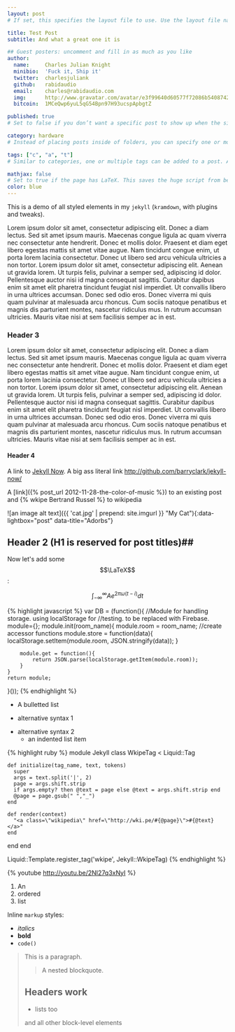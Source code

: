 ```yaml
---
layout: post
# If set, this specifies the layout file to use. Use the layout file name without the file extension. Layout files must be placed in the  _layouts directory.

title: Test Post
subtitle: And what a great one it is

## Guest posters: uncomment and fill in as much as you like
author:
  name:     Charles Julian Knight
  minibio:  'Fuck it, Ship it'
  twitter:  charlesjuliank
  github:   rabidaudio
  email:    charles@rabidaudio.com
  img:      http://www.gravatar.com/avatar/e3f99640d60577f72086b54087423593.png?s=200
  bitcoin:  1MCeQwp6yuL5qG54Bpn97H93ucspApbgtZ

published: true
# Set to false if you don’t want a specific post to show up when the site is generated.

category: hardware
# Instead of placing posts inside of folders, you can specify one or more categories that the post belongs to. When the site is generated the post will act as though it had been set with these categories normally. Categories (plural key) can be specified as a YAML list or a space-separated string.

tags: ["c", "a", "t"]
# Similar to categories, one or multiple tags can be added to a post. Also like categories, tags can be specified as a YAML list or a space- separated string.

mathjax: false
# Set to true if the page has LaTeX. This saves the huge script from being inserted constantly
color: blue
---
```


This is a demo of all styled elements in my `jekyll` (`kramdown`, with plugins and tweaks).

Lorem ipsum dolor sit amet, consectetur adipiscing elit. Donec a diam lectus. Sed sit amet ipsum mauris. Maecenas congue ligula ac quam viverra nec consectetur ante hendrerit. Donec et mollis dolor. Praesent et diam eget libero egestas mattis sit amet vitae augue. Nam tincidunt congue enim, ut porta lorem lacinia consectetur. Donec ut libero sed arcu vehicula ultricies a non tortor. Lorem ipsum dolor sit amet, consectetur adipiscing elit. Aenean ut gravida lorem. Ut turpis felis, pulvinar a semper sed, adipiscing id dolor. Pellentesque auctor nisi id magna consequat sagittis. Curabitur dapibus enim sit amet elit pharetra tincidunt feugiat nisl imperdiet. Ut convallis libero in urna ultrices accumsan. Donec sed odio eros. Donec viverra mi quis quam pulvinar at malesuada arcu rhoncus. Cum sociis natoque penatibus et magnis dis parturient montes, nascetur ridiculus mus. In rutrum accumsan ultricies. Mauris vitae nisi at sem facilisis semper ac in est.

### Header 3

Lorem ipsum dolor sit amet, consectetur adipiscing elit. Donec a diam lectus. Sed sit amet ipsum mauris. Maecenas congue ligula ac quam viverra nec consectetur ante hendrerit. Donec et mollis dolor. Praesent et diam eget libero egestas mattis sit amet vitae augue. Nam tincidunt congue enim, ut porta lorem lacinia consectetur. Donec ut libero sed arcu vehicula ultricies a non tortor. Lorem ipsum dolor sit amet, consectetur adipiscing elit. Aenean ut gravida lorem. Ut turpis felis, pulvinar a semper sed, adipiscing id dolor. Pellentesque auctor nisi id magna consequat sagittis. Curabitur dapibus enim sit amet elit pharetra tincidunt feugiat nisl imperdiet. Ut convallis libero in urna ultrices accumsan. Donec sed odio eros. Donec viverra mi quis quam pulvinar at malesuada arcu rhoncus. Cum sociis natoque penatibus et magnis dis parturient montes, nascetur ridiculus mus. In rutrum accumsan ultricies. Mauris vitae nisi at sem facilisis semper ac in est.

#### Header 4
 
A link to [Jekyll Now](http://github.com/barryclark/jekyll-now/). A big ass 
literal link <http://github.com/barryclark/jekyll-now/>
  
A [link]({% post_url 2012-11-28-the-color-of-music %}) to an existing post and {% wkipe Bertrand Russel %} to wikipedia

![an image alt text]({{ 'cat.jpg' | prepend: site.imgurl }} "My Cat"){:data-lightbox="post" data-title="Adorbs"}

## Header 2 (H1 is reserved for post titles)##

<i class="fa fa-camera-retro"></i> 

Now let's add some $$\LaTeX$$:

$$ \int_{-\infty}^{\infty} Ae^{2\pi \omega (t - i)} dt $$

{% highlight javascript %} 
var DB = (function(){
    //Module for handling storage. using localStorage for
    //testing. to be replaced with Firebase.
    module={};
    module.init(room_name){
        module.room = room_name;
        //create accessor functions
        module.store = function(data){
            localStorage.setItem(module.room, JSON.stringify(data));
        }
        
        module.get = function(){
            return JSON.parse(localStorage.getItem(module.room));
        }
    }
    return module;
}());
{% endhighlight %}

* A bulletted list
- alternative syntax 1
+ alternative syntax 2
  - an indented list item

{% highlight ruby %}
module Jekyll
  class WkipeTag < Liquid::Tag

    def initialize(tag_name, text, tokens)
      super
      args = text.split('|', 2)
      page = args.shift.strip
      if args.empty? then @text = page else @text = args.shift.strip end
      @page = page.gsub(" ","_")
    end

    def render(context)
      "<a class=\"wikipedia\" href=\"http://wki.pe/#{@page}\">#{@text}</a>"
    end
  end
end

Liquid::Template.register_tag('wkipe', Jekyll::WkipeTag)
{% endhighlight %}

{% youtube http://youtu.be/2NI27q3xNyI %}

1. An
2. ordered
3. list

Inline `markup` styles: 

- _italics_
- **bold**
- `code()` 
 
> This is a paragraph.
>
> > A nested blockquote.
>
> ## Headers work
>
> * lists too
>
> and all other block-level elements